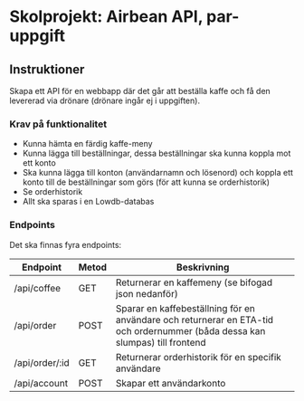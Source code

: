 # Skolprojekt: Airbean API, par-uppgift

## Instruktioner

Skapa ett API för en webbapp där det går att beställa kaffe och 
få den levererad via drönare (drönare ingår ej i uppgiften).

### Krav på funktionalitet
* Kunna hämta en färdig kaffe-meny
* Kunna lägga till beställningar, dessa beställningar ska kunna koppla mot ett konto
* Ska kunna lägga till konton (användarnamn och lösenord) och koppla ett konto till de beställningar som görs (för att kunna se orderhistorik)
* Se orderhistorik
* Allt ska sparas i en Lowdb-databas

### Endpoints

Det ska finnas fyra endpoints:

| Endpoint | Metod | Beskrivning |
| ----------- | ----------- | ----------- |
| /api/coffee | GET | Returnerar en kaffemeny (se bifogad json nedanför) |
| /api/order | POST | Sparar en kaffebeställning för en användare och returnerar en ETA-tid och ordernummer (båda dessa kan slumpas) till frontend |
| /api/order/:id | GET | Returnerar orderhistorik för en specifik användare |
| /api/account | POST | Skapar ett användarkonto |
